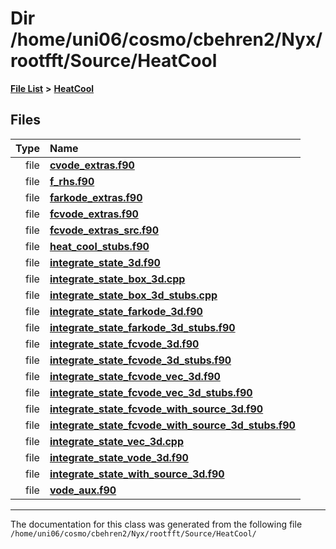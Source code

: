 
# Dir /home/uni06/cosmo/cbehren2/Nyx/rootfft/Source/HeatCool


[**File List**](files.md) **>** [**HeatCool**](dir_8c890215953ac09098af8cb94c8b9fc0.md)











## Files

| Type | Name |
| ---: | :--- |
| file | [**cvode\_extras.f90**](cvode__extras_8f90.md) <br> |
| file | [**f\_rhs.f90**](f__rhs_8f90.md) <br> |
| file | [**farkode\_extras.f90**](farkode__extras_8f90.md) <br> |
| file | [**fcvode\_extras.f90**](fcvode__extras_8f90.md) <br> |
| file | [**fcvode\_extras\_src.f90**](fcvode__extras__src_8f90.md) <br> |
| file | [**heat\_cool\_stubs.f90**](heat__cool__stubs_8f90.md) <br> |
| file | [**integrate\_state\_3d.f90**](integrate__state__3d_8f90.md) <br> |
| file | [**integrate\_state\_box\_3d.cpp**](integrate__state__box__3d_8cpp.md) <br> |
| file | [**integrate\_state\_box\_3d\_stubs.cpp**](integrate__state__box__3d__stubs_8cpp.md) <br> |
| file | [**integrate\_state\_farkode\_3d.f90**](integrate__state__farkode__3d_8f90.md) <br> |
| file | [**integrate\_state\_farkode\_3d\_stubs.f90**](integrate__state__farkode__3d__stubs_8f90.md) <br> |
| file | [**integrate\_state\_fcvode\_3d.f90**](integrate__state__fcvode__3d_8f90.md) <br> |
| file | [**integrate\_state\_fcvode\_3d\_stubs.f90**](integrate__state__fcvode__3d__stubs_8f90.md) <br> |
| file | [**integrate\_state\_fcvode\_vec\_3d.f90**](integrate__state__fcvode__vec__3d_8f90.md) <br> |
| file | [**integrate\_state\_fcvode\_vec\_3d\_stubs.f90**](integrate__state__fcvode__vec__3d__stubs_8f90.md) <br> |
| file | [**integrate\_state\_fcvode\_with\_source\_3d.f90**](integrate__state__fcvode__with__source__3d_8f90.md) <br> |
| file | [**integrate\_state\_fcvode\_with\_source\_3d\_stubs.f90**](integrate__state__fcvode__with__source__3d__stubs_8f90.md) <br> |
| file | [**integrate\_state\_vec\_3d.cpp**](integrate__state__vec__3d_8cpp.md) <br> |
| file | [**integrate\_state\_vode\_3d.f90**](integrate__state__vode__3d_8f90.md) <br> |
| file | [**integrate\_state\_with\_source\_3d.f90**](integrate__state__with__source__3d_8f90.md) <br> |
| file | [**vode\_aux.f90**](vode__aux_8f90.md) <br> |


















------------------------------
The documentation for this class was generated from the following file `/home/uni06/cosmo/cbehren2/Nyx/rootfft/Source/HeatCool/`